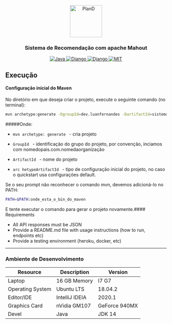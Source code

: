 <div align="center">
<a href="https://www.pland.com.br" target="_blank">
    <img src="https://mahout.apache.org/assets/asf_logo_white.svg" height="100px" alt="PlanD"/>
</a>

<h3>Sistema de Recomendação com apache Mahout</h3>

<a href="https://www.oracle.com/br/java/technologies/javase-downloads.html" target="_blank">
  <img src="https://img.shields.io/badge/devel-Java-brightgreen" alt="Java"/>
</a>

<a href="https://mahout.apache.org/" target="_blank">
  <img src="https://img.shields.io/badge/library-Apache Mahout-brightgreen" alt="Django"/>
</a>

<a href="https://maven.apache.org/" target="_blank">
  <img src="https://img.shields.io/badge/package management-Maven-brightgreen" alt="Django"/>
</a>

<a href="https://opensource.org/licenses/MIT" target="_blank">
  <img src="https://img.shields.io/badge/license-MIT-brightgreen" alt="MIT"/>
</a>

</div>

## Execução

#### Configuração inicial do Maven
No diretório em que deseja criar o projeto, execute o seguinte comando (no terminal):

```bash
mvn archetype:generate -DgroupId=dev.luanfernandes -DartifactId=sistema-de-recomendacao-java-mahout -DarchetypeArtifactId=maven-archetype-quickstart -DinteractiveMode=false
```


#####Onde:

- ```mvn archetype: generate ``` - cria projeto

- ```GroupId ``` - identificação do grupo do projeto, por convenção, inciamos com nomedopais.com.nomedaorganização

- ```ArtifactId ``` - nome do projeto

- ```arc hetypeArtifactId ``` - tipo de configuração inicial do projeto, no caso o quickstart usa configurações default.


Se o seu prompt não reconhecer o comando mvn, devemos adicioná-lo no PATH:

```bash
PATH=$PATH:onde_esta_o_bin_do_maven
```

E tente executar o comando para gerar o projeto novamente.#### Requirements
- All API responses must be JSON
- Provide a README.md file with usage instructions (how to run, endpoints etc)
- Provide a testing environment (heroku, docker, etc)

___
### Ambiente de Desenvolvimento

<table>
    <thead>
        <tr class="table100-head">
            <th class="column1">Resource</th>
            <th class="column2">Description</th>
            <th class="column3">Version</th>
        </tr>
    </thead>
    <tbody>
            <tr>
                <td class="column1">Laptop</td>
                <td class="column2">16 GB Memory</td>
                <td class="column3">I7 G7</td>
            </tr>
            <tr>
                <td class="column1">Operating System</td>
                <td class="column2">Ubuntu LTS</td>
                <td class="column3">18.04.2</td>
            </tr>
            <tr>
                <td class="column1">Editor/IDE</td>
                <td class="column2">IntelliJ IDEIA</td>
                <td class="column3">2020.1</td>
            </tr>
            <tr>
                <td class="column1">Graphics Card</td>
                <td class="column2">nVidia GM107 </td>
                <td class="column3">GeForce 940MX</td>
            </tr>
            <tr>
                <td class="column1">Devel</td>
                <td class="column2">Java</td>
                <td class="column3">JDK 14</td>
            </tr>
    </tbody>
</table>
